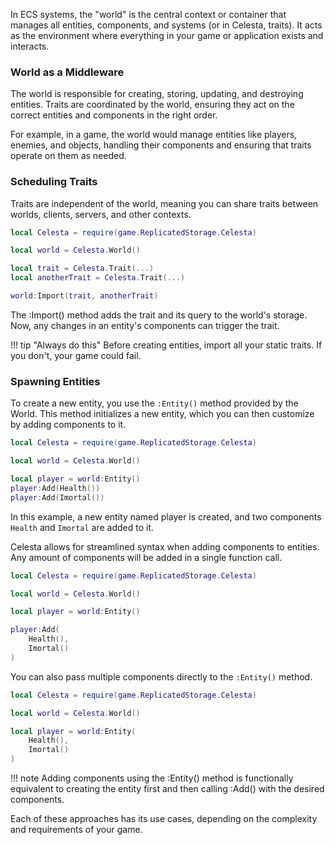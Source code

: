 In ECS systems, the "world" is the central context or container that manages all entities, components, and systems (or in Celesta, traits). It acts as the environment where everything in your game or application exists and interacts.

### World as a Middleware

The world is responsible for creating, storing, updating, and destroying entities. Traits are coordinated by the world, ensuring they act on the correct entities and components in the right order.

For example, in a game, the world would manage entities like players, enemies, and objects, handling their components and ensuring that traits operate on them as needed.

### Scheduling Traits

Traits are independent of the world, meaning you can share traits between worlds, clients, servers, and other contexts.

```lua
local Celesta = require(game.ReplicatedStorage.Celesta)

local world = Celesta.World()

local trait = Celesta.Trait(...)
local anotherTrait = Celesta.Trait(...)

world:Import(trait, anotherTrait)
```

The :Import() method adds the trait and its query to the world's storage. Now, any changes in an entity's components can trigger the trait.

!!! tip "Always do this"
    Before creating entities, import all your static traits. If you don't, your game could fail.

### Spawning Entities

To create a new entity, you use the ``:Entity()`` method provided by the World. This method initializes a new entity, which you can then customize by adding components to it.

```lua
local Celesta = require(game.ReplicatedStorage.Celesta)

local world = Celesta.World()

local player = world:Entity()
player:Add(Health())
player:Add(Imortal())
```

In this example, a new entity named player is created, and two components ``Health`` and ``Imortal`` are added to it.

Celesta allows for streamlined syntax when adding components to entities. Any amount of components will be added in a single function call.

```lua
local Celesta = require(game.ReplicatedStorage.Celesta)

local world = Celesta.World()

local player = world:Entity()

player:Add(
    Health(),
    Imortal()
)
```

You can also pass multiple components directly to the ``:Entity()`` method.

```lua
local Celesta = require(game.ReplicatedStorage.Celesta)

local world = Celesta.World()

local player = world:Entity(
    Health(),
    Imortal()
)
```

!!! note 
    Adding components using the :Entity() method is functionally equivalent to creating the entity first and then calling :Add() with the desired components.

Each of these approaches has its use cases, depending on the complexity and requirements of your game.